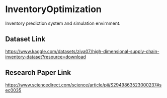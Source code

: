 # InventoryOptimization
Inventory prediction system and simulation envirnment.
## Dataset Link

https://www.kaggle.com/datasets/ziya07/high-dimensional-supply-chain-inventory-dataset?resource=download

## Research Paper Link

https://www.sciencedirect.com/science/article/pii/S2949863523000237#sec0035